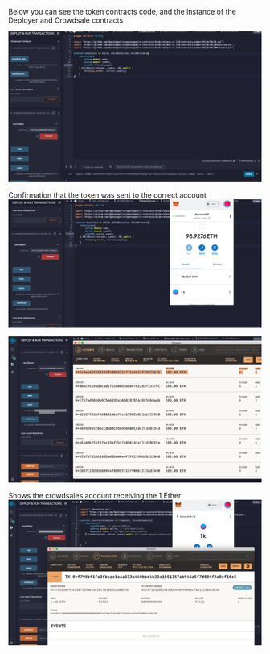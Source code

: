 Below you can see the token contracts code, and the instance of the Deployer and Crowdsale contracts

![text](Img1.png)


Confirmation that the token was sent to the correct account
![text](Img2.png)


![text](Img3.png)


Shows the crowdsales account receiving the 1 Ether
![text](Img4.png)